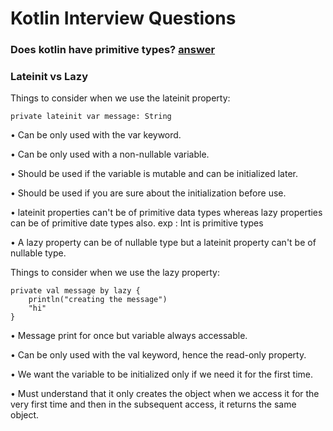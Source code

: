 # Kotlin Interview Questions

### Does kotlin have primitive types? [answer](https://stackoverflow.com/a/57408889/8356498)

### Lateinit vs Lazy 

Things to consider when we use the lateinit property:

    private lateinit var message: String

• Can be only used with the var keyword.

• Can be only used with a non-nullable variable.

• Should be used if the variable is mutable and can be initialized later.

• Should be used if you are sure about the initialization before use.

• lateinit properties can't be of primitive data types whereas lazy properties can be of primitive date types also. exp : Int is primitive types

• A lazy property can be of nullable type but a lateinit property can't be of nullable type.

Things to consider when we use the lazy property:

    private val message by lazy {
        println("creating the message")
        "hi"
    }
    
• Message print for once but variable always accessable.

• Can be only used with the val keyword, hence the read-only property.

• We want the variable to be initialized only if we need it for the first time.

• Must understand that it only creates the object when we access it for the very first time and then in the subsequent access, it returns the same object.

